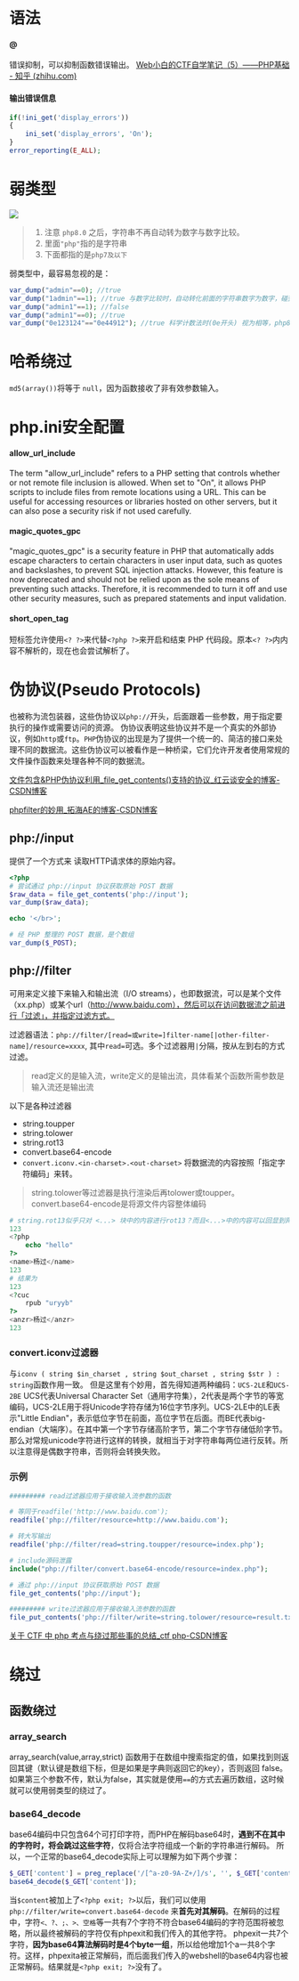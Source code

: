 # 语法

#### @
错误抑制，可以抑制函数错误输出。
[Web小白的CTF自学笔记（5）——PHP基础 - 知乎 (zhihu.com)](https://zhuanlan.zhihu.com/p/688362521)


#### 输出错误信息
```php
if(!ini_get('display_errors')) 
{
    ini_set('display_errors', 'On');
}
error_reporting(E_ALL);
```



# 弱类型

![](../../attachments/Pasted%20image%2020230911233713.png)
> 1. 注意 `php8.0` 之后，字符串不再自动转为数字与数字比较。
> 2. 里面`"php"`指的是字符串
> 3. 下面都指的是`php7及以下`

弱类型中，最容易忽视的是：
```php
var_dump("admin"==0); //true
var_dump("1admin"==1); //true 与数字比较时，自动转化前面的字符串数字为数字，碰到其他字符结束
var_dump("admin1"==1); //false
var_dump("admin1"==0); //true
var_dump("0e123124"=="0e44912"); //true 科学计数法时(0e开头) 视为相等，php8也适用
```

# 哈希绕过
`md5(array())`将等于 `null`，因为函数接收了非有效参数输入。


# php.ini安全配置

#### allow_url_include
The term "allow_url_include" refers to a PHP setting that controls whether or not remote file inclusion is allowed. When set to "On", it allows PHP scripts to include files from remote locations using a URL. This can be useful for accessing resources or libraries hosted on other servers, but it can also pose a security risk if not used carefully.

#### magic_quotes_gpc
"magic_quotes_gpc" is a security feature in PHP that automatically adds escape characters to certain characters in user input data, such as quotes and backslashes, to prevent SQL injection attacks. However, this feature is now deprecated and should not be relied upon as the sole means of preventing such attacks. Therefore, it is recommended to turn it off and use other security measures, such as prepared statements and input validation.

#### short_open_tag
短标签允许使用` <? ?> `来代替` <?php ?> `来开启和结束 PHP 代码段。原本`<? ?>`内内容不解析的，现在也会尝试解析了。

# 伪协议(Pseudo Protocols)
也被称为流包装器，这些伪协议以`php://`开头，后面跟着一些参数，用于指定要执行的操作或需要访问的资源。
伪协议表明这些协议并不是一个真实的外部协议，例如`http`或`ftp`。`PHP`伪协议的出现是为了提供一个统一的、简洁的接口来处理不同的数据流。这些伪协议可以被看作是一种桥梁，它们允许开发者使用常规的文件操作函数来处理各种不同的数据流。


[文件包含&PHP伪协议利用_file_get_contents()支持的协议_红云谈安全的博客-CSDN博客](https://blog.csdn.net/qq_51524329/article/details/121439731)

[phpfilter的妙用_拓海AE的博客-CSDN博客](https://blog.csdn.net/weixin_44576725/article/details/124177555)
## php://input
提供了一个方式来 读取HTTP请求体的原始内容。
```php
<?php
# 尝试通过 php://input 协议获取原始 POST 数据
$raw_data = file_get_contents('php://input');
var_dump($raw_data);

echo '</br>';

# 经 PHP 整理的 POST 数据，是个数组
var_dump($_POST);
```


## php://filter
可用来定义接下来输入和输出流（I/O streams），也即数据流，可以是某个文件（xx.php）或某个url（http://www.baidu.com），然后可以在访问数据流之前进行「过滤」，并指定过滤方式。

过滤器语法：`php://filter/[read=或write=]filter-name[|other-filter-name]/resource=xxxx`, 其中`read=`可选。多个过滤器用`|`分隔，按从左到右的方式过滤。

> read定义的是输入流，write定义的是输出流，具体看某个函数所需参数是输入流还是输出流

以下是各种过滤器
- string.toupper
- string.tolower
- string.rot13
- convert.base64-encode
- `convert.iconv.<in-charset>.<out-charset>` 将数据流的内容按照「指定字符编码」来转。

> string.tolower等过滤器是执行渲染后再tolower或toupper。
> convert.base64-encode是将源文件内容整体编码

```php
# string.rot13似乎只对 <...> 块中的内容进行rot13？而且<...>中的内容可以回显到网页源码中。可能这就是因为php是基于标签的脚本语言
123
<?php
    echo "hello"
?>
<name>杨过</name>
123
# 结果为
123
<?cuc
    rpub "uryyb"
?>
<anzr>杨过</anzr>
123
```

### convert.iconv过滤器
与`iconv ( string $in_charset , string $out_charset , string $str ) : string`函数作用一致。
但是这里有个妙用，首先得知道两种编码：`UCS-2LE`和`UCS-2BE`
UCS代表Universal Character Set（通用字符集），2代表是两个字节的等宽编码，UCS-2LE用于将Unicode字符存储为16位字节序列。UCS-2LE中的LE表示"Little Endian"，表示低位字节在前面，高位字节在后面。而BE代表big-endian（大端序）。在其中第一个字节存储高阶字节，第二个字节存储低阶字节。
那么对常规unicode字符进行这样的转换，就相当于对字符串每两位进行反转。所以注意得是偶数字符串，否则将会转换失败。

### 示例
```php
######### read过滤器应用于接收输入流参数的函数

# 等同于readfile('http://www.baidu.com');
readfile('php://filter/resource=http://www.baidu.com');

# 转大写输出
readfile('php://filter/read=string.toupper/resource=index.php');

# include源码泄露
include("php://filter/convert.base64-encode/resource=index.php");

# 通过 php://input 协议获取原始 POST 数据
file_get_contents('php://input');

######### write过滤器应用于接收输入流参数的函数
file_put_contents('php://filter/write=string.tolower/resource=result.txt','hello text');

```


[关于 CTF 中 php 考点与绕过那些事的总结_ctf php-CSDN博客](https://blog.csdn.net/Myon5/article/details/136455078)
# 绕过

## 函数绕过

### array_search
array_search(value,array,strict) 函数用于在数组中搜索指定的值，如果找到则返回其键（默认键是数组下标，但是如果是字典则返回它的key），否则返回 false。
如果第三个参数不传，默认为false，其实就是使用`==`的方式去遍历数组，这时候就可以使用弱类型的绕过了。

### base64_decode
base64编码中只包含64个可打印字符，而PHP在解码base64时，**遇到不在其中的字符时，将会跳过这些字符**，仅将合法字符组成一个新的字符串进行解码。
所以，一个正常的base64_decode实际上可以理解为如下两个步骤：
```php
$_GET['content'] = preg_replace('/[^a-z0-9A-Z+/]/s', '', $_GET['content']);
base64_decode($_GET['content']);
```
当`$content`被加上了`<?php exit; ?>`以后，我们可以使用`php://filter/write=convert.base64-decode` 来**首先对其解码**。在解码的过程中，字符`<、?、;、>、空格`等一共有7个字符不符合base64编码的字符范围将被忽略，所以最终被解码的字符仅有phpexit和我们传入的其他字符。
phpexit一共7个字符，**因为base64算法解码时是4个byte一组**，所以给他增加1个a一共8个字符。这样，phpexita被正常解码，而后面我们传入的webshell的base64内容也被正常解码。结果就是`<?php exit; ?>`没有了。